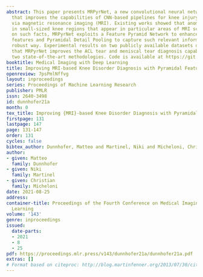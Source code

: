 ```yaml
---
abstract: This paper presents MRPyrNet, a new convolutional neural network (CNN) architecture
  that improves the capabilities of CNN-based pipelines for knee injury detection
  via magnetic resonance imaging (MRI). Existing works showed that anomalies are localized
  in small-sized knee regions that appear in particular areas of MRI scans. Based
  on such facts, MRPyrNet exploits a Feature Pyramid Network to enhance small appearing
  features and Pyramidal Detail Pooling to capture such relevant information in a
  robust way. Experimental results on two publicly available datasets demonstrate
  that MRPyrNet improves the ACL tear and meniscal tear diagnosis capabilities of
  two state-of-the-art methodologies. Code is available at https://git.io/JtMPH.
booktitle: Medical Imaging with Deep Learning
title: Improving MRI-based Knee Disorder Diagnosis with Pyramidal Feature Details
openreview: 7psPmlNffvg
layout: inproceedings
series: Proceedings of Machine Learning Research
publisher: PMLR
issn: 2640-3498
id: dunnhofer21a
month: 0
tex_title: Improving {MRI}-based Knee Disorder Diagnosis with Pyramidal Feature Details
firstpage: 131
lastpage: 147
page: 131-147
order: 131
cycles: false
bibtex_author: Dunnhofer, Matteo and Martinel, Niki and Micheloni, Christian
author:
- given: Matteo
  family: Dunnhofer
- given: Niki
  family: Martinel
- given: Christian
  family: Micheloni
date: 2021-08-25
address:
container-title: Proceedings of the Fourth Conference on Medical Imaging with Deep
  Learning
volume: '143'
genre: inproceedings
issued:
  date-parts:
  - 2021
  - 8
  - 25
pdf: https://proceedings.mlr.press/v143/dunnhofer21a/dunnhofer21a.pdf
extras: []
# Format based on citeproc: http://blog.martinfenner.org/2013/07/30/citeproc-yaml-for-bibliographies/
---
```

